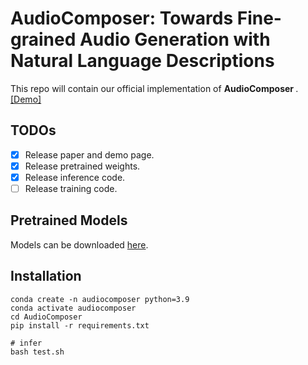 # AudioComposer: Towards Fine-grained Audio Generation with Natural Language Descriptions
This repo will contain our official implementation of <strong> AudioComposer </strong>. [[Demo]](https://lavendery.github.io/AudioComposer/)

## TODOs
- [x] Release paper and demo page.
- [x] Release pretrained weights.
- [x] Release inference code.
- [ ] Release training code.

## Pretrained Models
Models can be downloaded [here](https://huggingface.co/lavendery/AudioComposer/tree/main).

## Installation
```
conda create -n audiocomposer python=3.9
conda activate audiocomposer
cd AudioComposer
pip install -r requirements.txt

# infer
bash test.sh
```

